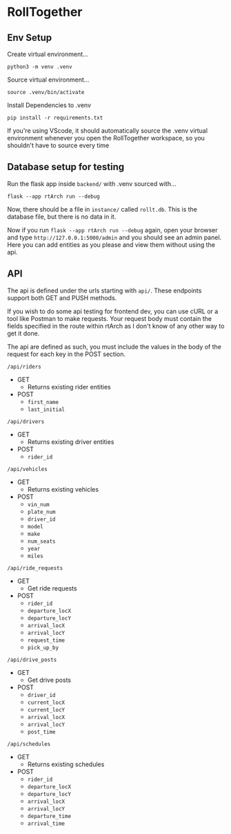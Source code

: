 # RollTogether
## Env Setup
  Create virtual environment...

    python3 -m venv .venv

  Source virtual environment... 

    source .venv/bin/activate

  Install Dependencies to .venv
    
    pip install -r requirements.txt

  If you're using VScode, it should automatically source the .venv virtual environment whenever you open the RollTogether workspace, so you shouldn't have to source every time

## Database setup for testing
  Run the flask app inside `backend/` with .venv sourced with...
  
    flask --app rtArch run --debug

  Now, there should be a file in `instance/` called `rollt.db`. This is the database file, but there is no data in it.

  Now if you run `flask --app rtArch run --debug` again, open your browser and type `http://127.0.0.1:5000/admin` and you should see an admin panel. Here you can add entities as you please and view them without using the api.

## API
  The api is defined under the urls starting with `api/`. These endpoints support both GET and PUSH methods.

  If you wish to do some api testing for frontend dev, you can use cURL or a tool like Postman to make requests. Your request body must contain the fields specified in the route within rtArch as I don't know of any other way to get it done.

  The api are defined as such, you must include the values in the body of the request for each key in the POST section.

  `/api/riders`
  - GET
    - Returns existing rider entities
  - POST
    - `first_name`
    - `last_initial`

  `/api/drivers`
  - GET
    - Returns existing driver entities
  - POST
    - `rider_id`

  `/api/vehicles`
  - GET
    - Returns existing vehicles
  - POST
    - `vin_num`
    - `plate_num`
    - `driver_id`
    - `model`
    - `make`
    - `num_seats`
    - `year`
    - `miles`

  `/api/ride_requests`
  - GET
    - Get ride requests
  - POST
    - `rider_id`
    - `departure_locX`
    - `departure_locY`
    - `arrival_locX`
    - `arrival_locY`
    - `request_time`
    - `pick_up_by`

  `/api/drive_posts`
  - GET
    - Get drive posts
  - POST
    - `driver_id`
    - `current_locX`
    - `current_locY`
    - `arrival_locX`
    - `arrival_locY`
    - `post_time`

  `/api/schedules`
  - GET
    - Returns existing schedules
  - POST
    - `rider_id`
    - `departure_locX`
    - `departure_locY`
    - `arrival_locX`
    - `arrival_locY`
    - `departure_time`
    - `arrival_time`

